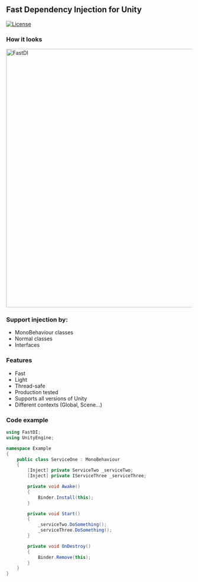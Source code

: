 ## Fast Dependency Injection for Unity

[![License](https://img.shields.io/badge/License-MIT-green.svg)](LICENSE)

### How it looks
<img src="Docs/FastDI.gif" alt="FastDI" width="700px" />


### Support injection by:
- MonoBehaviour classes
- Normal classes
- Interfaces

### Features
- Fast
- Light
- Thread-safe
- Production tested
- Supports all versions of Unity
- Different contexts (Global, Scene...)

### Code example

``` csharp
using FastDI;
using UnityEngine;

namespace Example
{
    public class ServiceOne : MonoBehaviour
    {
        [Inject] private ServiceTwo _serviceTwo;
        [Inject] private IServiceThree _serviceThree;

        private void Awake()
        {
            Binder.Install(this);
        }

        private void Start()
        {
            _serviceTwo.DoSomething();
            _serviceThree.DoSomething();
        }

        private void OnDestroy()
        {
            Binder.Remove(this);
        }
    }
}
```